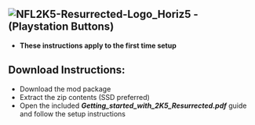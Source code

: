 ## ![NFL2K5-Resurrected-Logo_Horiz5](https://user-images.githubusercontent.com/69597675/125652934-6b21a6c3-e700-4709-8e10-01deb62d37f7.png) - (Playstation Buttons)
* **These instructions apply to the first time setup**

## Download Instructions:
* Download the mod package
* Extract the zip contents (SSD preferred)
* Open the included ***Getting_started_with_2K5_Resurrected.pdf*** guide and follow the setup instructions

